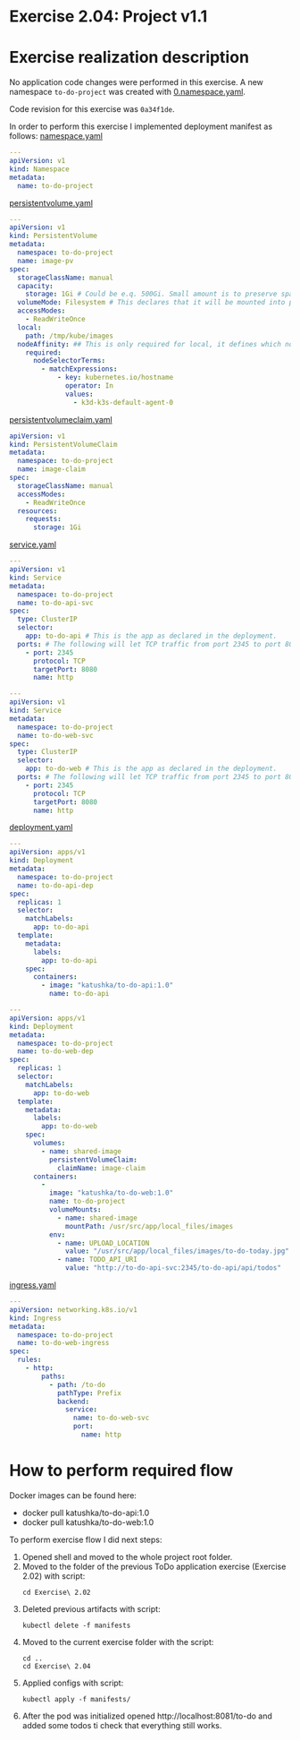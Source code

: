 # Exercise 2.04: Project v1.1

# Exercise realization description

No application code changes were performed in this exercise.
A new namespace `to-do-project` was created with [0.namespace.yaml](./manifests/0.namespace.yaml).

Code revision for this exercise was `0a34f1de`.

In order to perform this exercise I implemented deployment manifest as follows:
[namespace.yaml](./manifests/0.namespace.yaml)
```yaml
---
apiVersion: v1
kind: Namespace
metadata:
  name: to-do-project

```
[persistentvolume.yaml](./manifests/1.persistentvolume.yaml)
```yaml
---
apiVersion: v1
kind: PersistentVolume
metadata:
  namespace: to-do-project
  name: image-pv
spec:
  storageClassName: manual
  capacity:
    storage: 1Gi # Could be e.q. 500Gi. Small amount is to preserve space when testing locally
  volumeMode: Filesystem # This declares that it will be mounted into pods as a directory
  accessModes:
    - ReadWriteOnce
  local:
    path: /tmp/kube/images
  nodeAffinity: ## This is only required for local, it defines which nodes can access it
    required:
      nodeSelectorTerms:
        - matchExpressions:
            - key: kubernetes.io/hostname
              operator: In
              values:
                - k3d-k3s-default-agent-0

```
[persistentvolumeclaim.yaml](./manifests/2.persistentvolumeclaim.yaml)
```yaml
apiVersion: v1
kind: PersistentVolumeClaim
metadata:
  namespace: to-do-project
  name: image-claim
spec:
  storageClassName: manual
  accessModes:
    - ReadWriteOnce
  resources:
    requests:
      storage: 1Gi
```
[service.yaml](./manifests/3.service.yaml)
```yaml
---
apiVersion: v1
kind: Service
metadata:
  namespace: to-do-project
  name: to-do-api-svc
spec:
  type: ClusterIP
  selector:
    app: to-do-api # This is the app as declared in the deployment.
  ports: # The following will let TCP traffic from port 2345 to port 8080.
    - port: 2345
      protocol: TCP
      targetPort: 8080
      name: http

---
apiVersion: v1
kind: Service
metadata:
  namespace: to-do-project
  name: to-do-web-svc
spec:
  type: ClusterIP
  selector:
    app: to-do-web # This is the app as declared in the deployment.
  ports: # The following will let TCP traffic from port 2345 to port 8080.
    - port: 2345
      protocol: TCP
      targetPort: 8080
      name: http

```
[deployment.yaml](./manifests/4.deployment.yaml)
```yaml
---
apiVersion: apps/v1
kind: Deployment
metadata:
  namespace: to-do-project
  name: to-do-api-dep
spec:
  replicas: 1
  selector:
    matchLabels:
      app: to-do-api
  template:
    metadata:
      labels:
        app: to-do-api
    spec:
      containers:
        - image: "katushka/to-do-api:1.0"
          name: to-do-api

---
apiVersion: apps/v1
kind: Deployment
metadata:
  namespace: to-do-project
  name: to-do-web-dep
spec:
  replicas: 1
  selector:
    matchLabels:
      app: to-do-web
  template:
    metadata:
      labels:
        app: to-do-web
    spec:
      volumes:
        - name: shared-image
          persistentVolumeClaim:
            claimName: image-claim
      containers:
        -
          image: "katushka/to-do-web:1.0"
          name: to-do-project
          volumeMounts:
            - name: shared-image
              mountPath: /usr/src/app/local_files/images
          env:
            - name: UPLOAD_LOCATION
              value: "/usr/src/app/local_files/images/to-do-today.jpg"
            - name: TODO_API_URI
              value: "http://to-do-api-svc:2345/to-do-api/api/todos"

```
[ingress.yaml](./manifests/5.ingress.yaml)
```yaml
---
apiVersion: networking.k8s.io/v1
kind: Ingress
metadata:
  namespace: to-do-project
  name: to-do-web-ingress
spec:
  rules:
    - http:
        paths:
          - path: /to-do
            pathType: Prefix
            backend:
              service:
                name: to-do-web-svc
                port:
                  name: http

```
# How to perform required flow

Docker images can be found here:
- docker pull katushka/to-do-api:1.0
- docker pull katushka/to-do-web:1.0

To perform exercise flow I did next steps:

1. Opened shell and moved to the whole project root folder.  
2. Moved to the folder of the previous ToDo application exercise (Exercise 2.02) with script:
    ```shell
    cd Exercise\ 2.02
    ```
3. Deleted previous artifacts with script:
    ```shell
    kubectl delete -f manifests
    ```
4. Moved to the current exercise folder with the script:
    ```shell
    cd ..
    cd Exercise\ 2.04
    ```
5. Applied configs with script:
    ```shell
    kubectl apply -f manifests/
    ```  
6. After the pod was initialized opened http://localhost:8081/to-do and added some todos ti check that everything still works.
